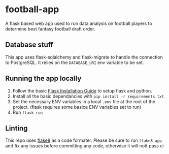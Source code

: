 # football-app
A flask based web app used to run data analysis on football players to determine best fantasy football draft order.

## Database stuff
This app uses flask-sqlalchemy and flask-migrate to handle the connection to PostgreSQL. It relies on the `DATABASE_URI` env variable to be set.


## Running the app locally
1. Follow the basic [Flask Installation Guide](https://flask.palletsprojects.com/en/1.1.x/installation/) to setup flask and python.
2. Install all the basic dependancies with `pip install -r requirements.txt`
2. Set the necessary ENV variables in a local `.env` file at the root of the project. (flask requires some basice ENV variables set to run)
3. Run `flask run`


## Linting
This repo uses [flake8](https://pypi.org/project/flake8/2.2.4/) as a code formater. Please be sure to run `flake8 app` and fix any issues before committing any code, otherwise it will nott pass ci